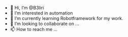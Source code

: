 - 👋 Hi, I’m @B3liri
- 👀 I’m interested in automation
- 🌱 I’m currently learning Robotframework for my work.
- 💞️ I’m looking to collaborate on ...
- 📫 How to reach me ...

<!---
B3liri/B3liri is a ✨ special ✨ repository because its `README.md` (this file) appears on your GitHub profile.
You can click the Preview link to take a look at your changes.
--->
